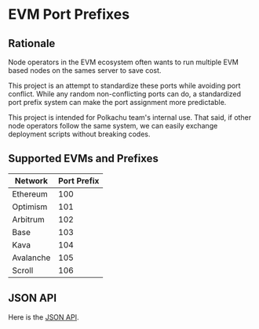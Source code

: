 # EVM Port Prefixes

## Rationale

Node operators in the EVM ecosystem often wants to run multiple EVM based nodes on the sames server to save cost.

This project is an attempt to standardize these ports while avoiding port conflict. While any random non-conflicting ports can do, a standardized port prefix system can make the port assignment more predictable.

This project is intended for Polkachu team's internal use. That said, if other node operators follow the same system, we can easily exchange deployment scripts without breaking codes.

## Supported EVMs and Prefixes

| Network   | Port Prefix |
| --------- | ----------- |
| Ethereum  | 100         |
| Optimism  | 101         |
| Arbitrum  | 102         |
| Base      | 103         |
| Kava      | 104         |
| Avalanche | 105         |
| Scroll    | 106         |

## JSON API

Here is the [JSON API](https://raw.githubusercontent.com/PolkachuIntern/evm-port-prefixes/master/networks.json).
